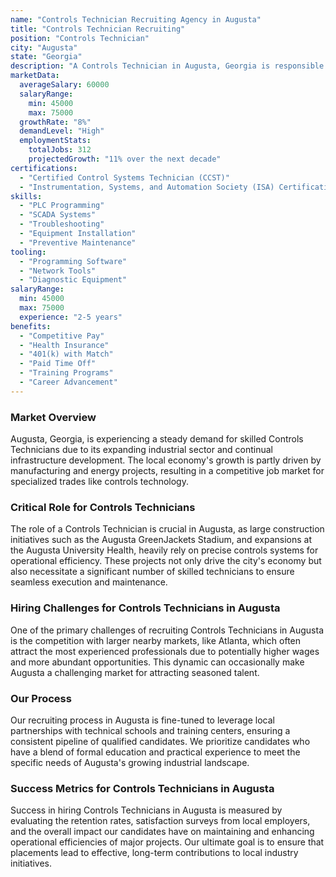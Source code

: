 ```yaml
---
name: "Controls Technician Recruiting Agency in Augusta"
title: "Controls Technician Recruiting"
position: "Controls Technician"
city: "Augusta"
state: "Georgia"
description: "A Controls Technician in Augusta, Georgia is responsible for maintaining, installing, and troubleshooting industrial control systems and devices."
marketData:
  averageSalary: 60000
  salaryRange:
    min: 45000
    max: 75000
  growthRate: "8%"
  demandLevel: "High"
  employmentStats:
    totalJobs: 312
    projectedGrowth: "11% over the next decade"
certifications:
  - "Certified Control Systems Technician (CCST)"
  - "Instrumentation, Systems, and Automation Society (ISA) Certification"
skills:
  - "PLC Programming"
  - "SCADA Systems"
  - "Troubleshooting"
  - "Equipment Installation"
  - "Preventive Maintenance"
tooling:
  - "Programming Software"
  - "Network Tools"
  - "Diagnostic Equipment"
salaryRange:
  min: 45000
  max: 75000
  experience: "2-5 years"
benefits:
  - "Competitive Pay"
  - "Health Insurance"
  - "401(k) with Match"
  - "Paid Time Off"
  - "Training Programs"
  - "Career Advancement"
---
```


### Market Overview
Augusta, Georgia, is experiencing a steady demand for skilled Controls Technicians due to its expanding industrial sector and continual infrastructure development. The local economy's growth is partly driven by manufacturing and energy projects, resulting in a competitive job market for specialized trades like controls technology.

### Critical Role for Controls Technicians
The role of a Controls Technician is crucial in Augusta, as large construction initiatives such as the Augusta GreenJackets Stadium, and expansions at the Augusta University Health, heavily rely on precise controls systems for operational efficiency. These projects not only drive the city's economy but also necessitate a significant number of skilled technicians to ensure seamless execution and maintenance.

### Hiring Challenges for Controls Technicians in Augusta
One of the primary challenges of recruiting Controls Technicians in Augusta is the competition with larger nearby markets, like Atlanta, which often attract the most experienced professionals due to potentially higher wages and more abundant opportunities. This dynamic can occasionally make Augusta a challenging market for attracting seasoned talent.

### Our Process
Our recruiting process in Augusta is fine-tuned to leverage local partnerships with technical schools and training centers, ensuring a consistent pipeline of qualified candidates. We prioritize candidates who have a blend of formal education and practical experience to meet the specific needs of Augusta's growing industrial landscape.

### Success Metrics for Controls Technicians in Augusta
Success in hiring Controls Technicians in Augusta is measured by evaluating the retention rates, satisfaction surveys from local employers, and the overall impact our candidates have on maintaining and enhancing operational efficiencies of major projects. Our ultimate goal is to ensure that placements lead to effective, long-term contributions to local industry initiatives.